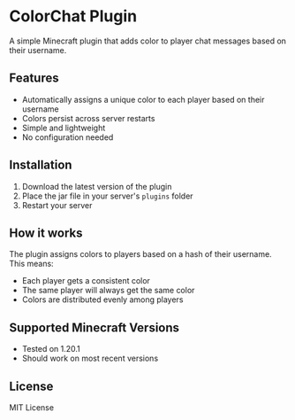 # ColorChat Plugin

A simple Minecraft plugin that adds color to player chat messages based on their username.

## Features

- Automatically assigns a unique color to each player based on their username
- Colors persist across server restarts
- Simple and lightweight
- No configuration needed

## Installation

1. Download the latest version of the plugin
2. Place the jar file in your server's `plugins` folder
3. Restart your server

## How it works

The plugin assigns colors to players based on a hash of their username. This means:
- Each player gets a consistent color
- The same player will always get the same color
- Colors are distributed evenly among players

## Supported Minecraft Versions

- Tested on 1.20.1
- Should work on most recent versions

## License

MIT License
